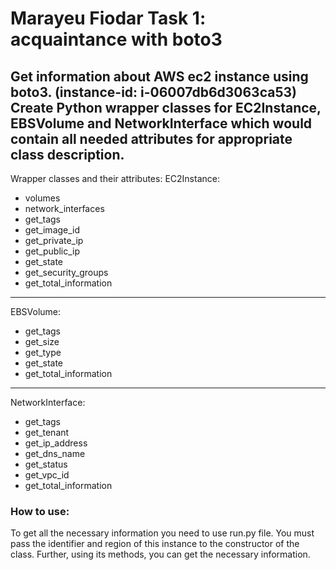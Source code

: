Marayeu Fiodar Task 1: acquaintance with boto3
==============================================
Get information about AWS ec2 instance using boto3. 
(instance-id: i-06007db6d3063ca53)
Create Python wrapper classes for EC2Instance, EBSVolume and NetworkInterface 
which would contain all needed attributes for appropriate class description.
---
Wrapper classes and their attributes:
EC2Instance:
 - volumes
 - network_interfaces
 - get_tags
 - get_image_id
 - get_private_ip
 - get_public_ip
 - get_state
 - get_security_groups
 - get_total_information
---
EBSVolume:
 - get_tags
 - get_size
 - get_type
 - get_state
 - get_total_information
---
NetworkInterface:
 - get_tags
 - get_tenant
 - get_ip_address
 - get_dns_name
 - get_status
 - get_vpc_id
 - get_total_information
### How to use:
To get all the necessary information you need to use run.py file.
You must pass the identifier and region of this instance to the constructor of the class.
Further, using its methods, you can get the necessary information.
